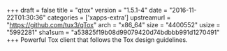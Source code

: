 +++
draft = false
title = "qtox"
version = "1.5.1-4"
date = "2016-11-22T01:30:36"
categories = ['xapps-extra']
upstreamurl = "https://github.com/tux3/qTox"
arch = "x86_64"
size = "4400552"
usize = "5992281"
sha1sum = "a53825f19b08d99079420d74bdbbb991d1270491"
+++
Powerful Tox client that follows the Tox design guidelines.